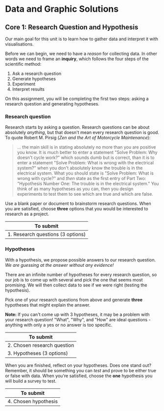 # Data and Graphic Solutions

## Core 1: Research Question and Hypothesis

Our main goal for this unit is to learn how to gather data and interpret it with visualisations.

Before we can begin, we need to have a *reason* for collecting data.
In other words we need to frame an **inquiry**, which follows the four steps of the scientific method:

1. Ask a research question
2. Generate hypotheses
3. Experiment
4. Interpret results

On this assignment, you will be completing the first two steps: asking a research question and generating hypotheses.

### Research question

Research starts by asking a question.
Research questions can be about absolutely *anything*, but that doesn't mean every research question is good.
To quote Robert M. Pirsig (*Zen and the Art of Motorcycle Maintenance*):

> ... the main skill is in stating absolutely no more than you are positive you know.
It is much better to enter a statement "Solve Problem: Why doesn't cycle work?" which
sounds dumb but is correct, than it is to enter a statement "Solve Problem: What is
wrong with the electrical system?" when you don't absolutely know the trouble is in the
electrical system. What you should state is "Solve Problem: What is wrong with cycle?"
and *then* state as the first entry of Part Two: "Hypothesis Number One: The trouble is
in the electrical system." You think of as many hypotheses as you can, then you design
experiments to test them to see which are true and which are false.

Use a blank paper or document to brainstorm research questions.
When you are satisfied, choose **three** options that you would be interested to research as a project.

| To submit |
|---|
| 1. Research questions (3 options) |

### Hypotheses

With a hypothesis, we propose possible answers to our research question.
*We are guessing at the answer without any evidence!*

There are an infinite number of hypotheses for every research question, so our job is to come up with several and pick the one that seems most promising.
We will then collect data to see if we were right (testing the hypothesis).

Pick one of your research questions from above and generate **three** hypotheses that might explain the answer.

**Note:** If you can't come up with 3 hypotheses, it may be a problem with your research question!
"What", "Why", and "How" are ideal questions - anything with only a yes or no answer is too specific.

| To submit |
|---|
| 2. Chosen research question |
| 3. Hypotheses (3 options) |

When you are finished, reflect on your hypotheses. Does one stand out?
Remember, it should be something you can *test* and prove to be either true or false with data.
When you're satisfied, choose the **one** hypothesis you will build a survey to test.

| To submit |
|---|
| 4. Chosen hypothesis |
